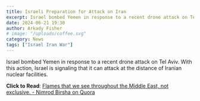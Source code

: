 ```yaml
---
title: Israeli Preparation for Attack on Iran
excerpt: Israel bombed Yemen in response to a recent drone attack on Tel Aviv. With this action, Israel is signaling that it can attack at the same distance as Iranian nuclear facilities.
date: 2024-06-21 19:30
author: Arkady Fisher
# image: "/uploads/coffee.svg"
category: News
tags: ["Israel Iran War"]
---
```


Israel bombed Yemen in response to a recent drone attack on Tel Aviv. With this action, Israel is signaling that it can attack at the distance of Iranian nuclear facilities.

**Click to Read**: [Flames that we see throughout the Middle East, not exclusive. - Nimrod Birsha on Quora](https://israelatwar.quora.com/Flames-that-we-see-throughout-the-Middle-East-not-exclusive)
